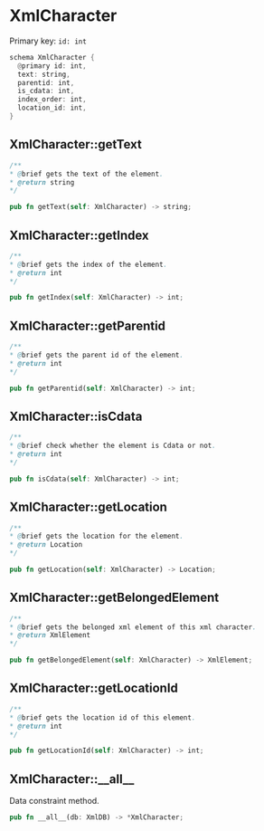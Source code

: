 # XmlCharacter

Primary key: `id: int`

```rust
schema XmlCharacter {
  @primary id: int,
  text: string,
  parentid: int,
  is_cdata: int,
  index_order: int,
  location_id: int,
}
```
## XmlCharacter::getText

```java
/**
* @brief gets the text of the element.
* @return string 
*/
```
```rust
pub fn getText(self: XmlCharacter) -> string;
```
## XmlCharacter::getIndex

```java
/**
* @brief gets the index of the element.
* @return int 
*/
```
```rust
pub fn getIndex(self: XmlCharacter) -> int;
```
## XmlCharacter::getParentid

```java
/**
* @brief gets the parent id of the element.
* @return int
*/
```
```rust
pub fn getParentid(self: XmlCharacter) -> int;
```
## XmlCharacter::isCdata

```java
/**
* @brief check whether the element is Cdata or not.
* @return int 
*/
```
```rust
pub fn isCdata(self: XmlCharacter) -> int;
```
## XmlCharacter::getLocation

```java
/**
* @brief gets the location for the element.
* @return Location
*/
```
```rust
pub fn getLocation(self: XmlCharacter) -> Location;
```
## XmlCharacter::getBelongedElement

```java
/**
* @brief gets the belonged xml element of this xml character.
* @return XmlElement 
*/
```
```rust
pub fn getBelongedElement(self: XmlCharacter) -> XmlElement;
```
## XmlCharacter::getLocationId

```java
/**
* @brief gets the location id of this element.
* @return int
*/
```
```rust
pub fn getLocationId(self: XmlCharacter) -> int;
```
## XmlCharacter::\_\_all\_\_

Data constraint method.

```rust
pub fn __all__(db: XmlDB) -> *XmlCharacter;
```
